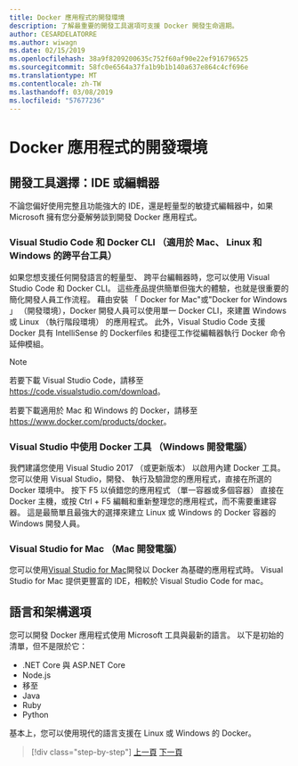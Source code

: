 ```yaml
---
title: Docker 應用程式的開發環境
description: 了解最重要的開發工具選項可支援 Docker 開發生命週期。
author: CESARDELATORRE
ms.author: wiwagn
ms.date: 02/15/2019
ms.openlocfilehash: 38a9f8209200635c752f60af90e22ef916796525
ms.sourcegitcommit: 58fc0e6564a37fa1b9b1b140a637e864c4cf696e
ms.translationtype: MT
ms.contentlocale: zh-TW
ms.lasthandoff: 03/08/2019
ms.locfileid: "57677236"
---
```

# <a name="development-environment-for-docker-apps"></a>Docker 應用程式的開發環境

## <a name="development-tools-choices-ide-or-editor"></a>開發工具選擇：IDE 或編輯器

不論您偏好使用完整且功能強大的 IDE，還是輕量型的敏捷式編輯器中，如果 Microsoft 擁有您分憂解勞談到開發 Docker 應用程式。

### <a name="visual-studio-code-and-docker-cli-cross-platform-tools-for-mac-linux-and-windows"></a>Visual Studio Code 和 Docker CLI （適用於 Mac、 Linux 和 Windows 的跨平台工具）

如果您想支援任何開發語言的輕量型、 跨平台編輯器時，您可以使用 Visual Studio Code 和 Docker CLI。 這些產品提供簡單但強大的體驗，也就是很重要的簡化開發人員工作流程。 藉由安裝 「 Docker for Mac"或"Docker for Windows 」 （開發環境），Docker 開發人員可以使用單一 Docker CLI，來建置 Windows 或 Linux （執行階段環境） 的應用程式。 此外，Visual Studio Code 支援 Docker 具有 IntelliSense 的 Dockerfiles 和捷徑工作從編輯器執行 Docker 命令延伸模組。

> [!NOTE]
>
> 若要下載 Visual Studio Code，請移至<https://code.visualstudio.com/download>。
>
> 若要下載適用於 Mac 和 Windows 的 Docker，請移至<https://www.docker.com/products/docker>。

### <a name="visual-studio-with-docker-tools-windows-development-machine"></a>Visual Studio 中使用 Docker 工具 （Windows 開發電腦）

我們建議您使用 Visual Studio 2017 （或更新版本） 以啟用內建 Docker 工具。 您可以使用 Visual Studio，開發、 執行及驗證您的應用程式，直接在所選的 Docker 環境中。 按下 F5 以偵錯您的應用程式 （單一容器或多個容器） 直接在 Docker 主機，或按 Ctrl + F5 編輯和重新整理您的應用程式，而不需要重建容器。 這是最簡單且最強大的選擇來建立 Linux 或 Windows 的 Docker 容器的 Windows 開發人員。

### <a name="visual-studio-for-mac-mac-development-machine"></a>Visual Studio for Mac （Mac 開發電腦）

您可以使用[Visual Studio for Mac](https://visualstudio.microsoft.com/vs/mac/)開發以 Docker 為基礎的應用程式時。 Visual Studio for Mac 提供更豐富的 IDE，相較於 Visual Studio Code for mac。

## <a name="language-and-framework-choices"></a>語言和架構選項

您可以開發 Docker 應用程式使用 Microsoft 工具與最新的語言。 以下是初始的清單，但不是限於它：

- .NET Core 與 ASP.NET Core
- Node.js
- 移至
- Java
- Ruby
- Python

基本上，您可以使用現代的語言支援在 Linux 或 Windows 的 Docker。

>[!div class="step-by-step"]
>[上一頁](deploy-azure-kubernetes-service.md)
>[下一頁](docker-apps-inner-loop-workflow.md)
